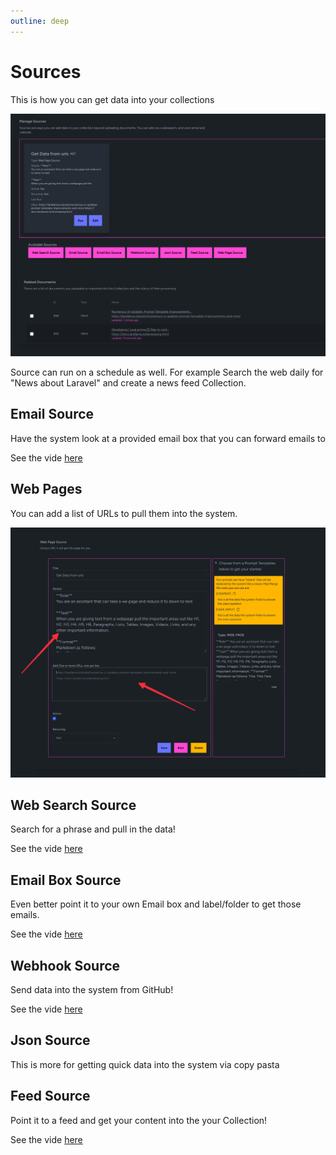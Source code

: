 ```yaml
---
outline: deep
---
```


# Sources

This is how you can get data into your collections

![](images/sources_overview.png)


Source can run on a schedule as well. For example Search the web daily for "News about Laravel" and create a news feed Collection.


## Email Source

Have the system look at a provided email box that you can forward emails to

See the vide [here](https://youtu.be/IN3-7tUM6o8)

## Web Pages

You can add a list of URLs to pull them into the system.

![](images/web_page_source.png)


## Web Search Source

Search for a phrase and pull in the data!

See the vide [here](https://youtu.be/KM7AyRHx0jQ)

## Email Box Source

Even better point it to your own Email box and label/folder to get those emails.

See the vide [here](https://youtu.be/IN3-7tUM6o8)

## Webhook Source

Send data into the system from GitHub!

See the vide [here](https://youtu.be/KM7AyRHx0jQ)

## Json Source

This is more for getting quick data into the system via copy pasta

## Feed Source

Point it to a feed and get your content into the your Collection!

See the vide [here](https://youtu.be/0VBqYnLcZ3g)

